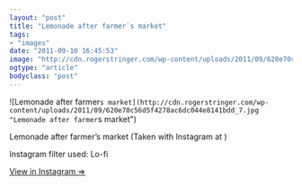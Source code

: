 ```yaml
---
layout: "post"
title: "Lemonade after farmer`s market"
tags: 
- "images"
date: "2011-09-10 16:45:53"
image: "http://cdn.rogerstringer.com/wp-content/uploads/2011/09/620e70c56d5f4278ac6dc044e8141bdd_7.jpg"
ogtype: "article"
bodyclass: "post"
---
```


![Lemonade after farmer`s market](http://cdn.rogerstringer.com/wp-content/uploads/2011/09/620e70c56d5f4278ac6dc044e8141bdd_7.jpg "Lemonade after farmer`s market")

Lemonade after farmer’s market (Taken with Instagram at )

Instagram filter used: Lo-fi

[View in Instagram ⇒](http://instagr.am/p/Msab2/)